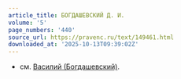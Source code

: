 ```yaml
---
article_title: БОГДАШЕВСКИЙ Д. И.
volume: '5'
page_numbers: '440'
source_url: https://pravenc.ru/text/149461.html
downloaded_at: '2025-10-13T09:39:02Z'
---
```


- см. [Василий (Богдашевский)](<https://pravenc.ru/text/Василий (Богдашевский).html>).
